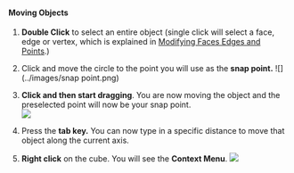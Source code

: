 #### Moving Objects

1. **Double Click** to select an entire object (single click will select a face, edge or vertex, which is explained in [Modifying Faces Edges and Points](../modifying-faces-edges-and-points.md).)

2. Click and move the circle to the point you will use as the **snap point.** ![](../images/snap point.png)

3. **Click and then start dragging**. You are now moving the object and the preselected point will now be your snap point. <br> ![](../images/move-object.png)

4. Press the **tab key.** You can now type in a specific distance to move that object along the current axis.

5. **Right click** on the cube. You will see the **Context Menu**. ![](../images/context-menu.png)


